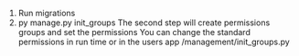 1. Run migrations
2. py manage.py init_groups
The second step will create permissions groups and set the permissions
You can change the standard permissions in run time or in the users app /management/init_groups.py
